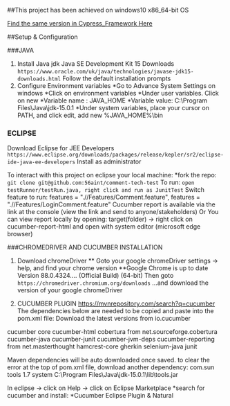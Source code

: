 ##This project has been achieved on windows10 x86_64-bit OS

[Find the same version in Cypress_Framework Here](https://github.com/56aint/comment-tech-test-Cypress)

##Setup & Configuration

###JAVA
1. Install Java jdk
Java SE Development Kit 15 Downloads
```https://www.oracle.com/uk/java/technologies/javase-jdk15-downloads.html```
Follow the default installation prompts
2. Configure Environment variables
*Go to Advance System Settings on windows
  *Click on environment variables
  *Under user variables. Click on new
    *Variable name : JAVA_HOME
    *Variable value: C:\Program Files\Java\jdk-15.0.1
  *Under system variables, place your cursor on PATH, and click edit, add new
   %JAVA_HOME%\bin 




### ECLIPSE
Download Eclipse for JEE Developers
```https://www.eclipse.org/downloads/packages/release/kepler/sr2/eclipse-ide-java-ee-developers```
Install as administrator

To interact with this project on eclipse your local machine:
*fork the repo:
  ```git clone git@github.com:56aint/comment-tech-test```
  To run:
  ```open testRunner/testRun.java, right click and run as JunitTest```
  Switch feature to run:
  features = ".//Features/Comment.feature",
  features = ".//Features/LoginComment.feature"
  Cucumber report is available via the link at the console (view the link and send to anyone/stakeholders)
  Or You can view report locally by opening: target(folder) -> right click on cucumber-report-html and 
    open with system editor (microsoft edge browser)
  

###CHROMEDRIVER AND CUCUMBER INSTALLATION

1. Download chromeDriver
** Goto your google chromeDriver settings -> help, and find your chrome version
  **Google Chrome is up to date
    Version 88.0.4324.... (Official Build) (64-bit)
Then goto ```https://chromedriver.chromium.org/downloads```
...and download the version of your google chromeDriver

2. CUCUMBER PLUGIN
https://mvnrepository.com/search?q=cucumber
The dependencies below are needed to be copied and paste into the pom.xml file:
Download the latest versions from io.cucumber

cucumber core
cucumber-html
cobertura  from net.sourceforge.cobertura
cucumber-java
cucumber-junit
cucumber-jvm-deps
cucumber-reporting from net.masterthought
hamcrest-core
gherkin
selenium-java
junit

Maven dependencies will be auto downloaded once saved.
to clear the error at the top of pom.xml file, download another dependency:
                <dependency>
			<groupId>com.sun</groupId>
			<artifactId>tools</artifactId>
			<version>1.7</version>
			<scope>system</scope>
			<systemPath>C:\Program Files\Java\jdk-15.0.1\lib\tools.jar</systemPath>
		</dependency>


In eclipse -> click on Help -> click on Eclipse Marketplace
  *search for cucumber and install:
    *Cucumber Eclipse Plugin & Natural
